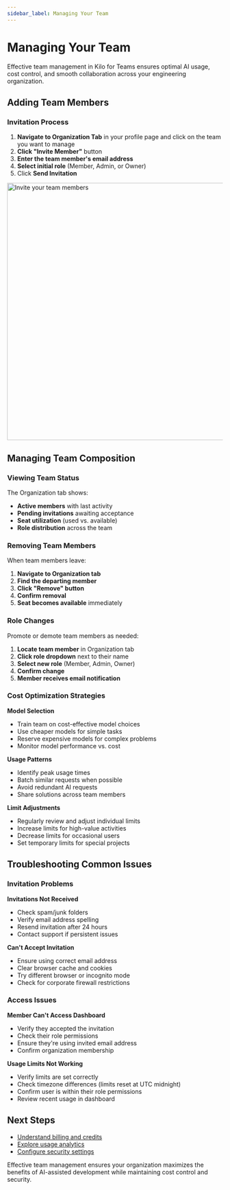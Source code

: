 ```yaml
---
sidebar_label: Managing Your Team
---
```


# Managing Your Team

Effective team management in Kilo for Teams ensures optimal AI usage, cost control, and smooth collaboration across your engineering organization.

## Adding Team Members

### Invitation Process

1. **Navigate to Organization Tab** in your profile page and click on the team you want to manage
2. **Click "Invite Member"** button
3. **Enter the team member's email address**
4. **Select initial role** (Member, Admin, or Owner)
5. Click **Send Invitation**

<img src="/docs/img/teams/invite-member.png" alt="Invite your team members" width="600" />

<!-- ## Setting Usage Limits

### Daily Spending Limits

Control costs by setting daily limits per user:

1. **Go to Organization tab**
2. **Find team member** in the list
3. **Click "Set Limit"** next to their name
4. **Enter daily dollar amount** (e.g., $10.00)
5. **Save changes**

### How Limits Work

- **$0 = Unlimited** - No spending restrictions
- **Soft limits** - Users receive warnings at 80% of limit
- **Hard limits** - AI requests blocked when limit reached
- **Daily reset** - Limits reset at midnight UTC
- **Rollover** - Unused limits don't carry over to next day

### Recommended Limit Guidelines

**Individual Contributors**

- **Junior developers:** $5-10/day
- **Senior developers:** $10-20/day
- **Occasional users:** $2-5/day

**Team Leads and Architects**

- **Team leads:** $15-25/day
- **Architects:** $20-30/day
- **Heavy users:** $25-50/day

**Special Cases**

- **Demo/training days:** Temporarily increase limits
- **Hackathons:** Remove limits for event duration
- **New feature development:** Higher limits for exploration

### Monitoring Usage Patterns

Track team usage to optimize limits:

- **Weekly usage reports** show actual consumption
- **Peak usage days** help identify patterns
- **Model preferences** affect cost per request
- **Task complexity** influences daily needs -->

## Managing Team Composition

### Viewing Team Status

The Organization tab shows:

- **Active members** with last activity
- **Pending invitations** awaiting acceptance
- **Seat utilization** (used vs. available)
- **Role distribution** across the team

### Removing Team Members

When team members leave:

1. **Navigate to Organization tab**
2. **Find the departing member**
3. **Click "Remove" button**
4. **Confirm removal**
5. **Seat becomes available** immediately

### Role Changes

Promote or demote team members as needed:

1. **Locate team member** in Organization tab
2. **Click role dropdown** next to their name
3. **Select new role** (Member, Admin, Owner)
4. **Confirm change**
5. **Member receives email notification**

### Cost Optimization Strategies

**Model Selection**

- Train team on cost-effective model choices
- Use cheaper models for simple tasks
- Reserve expensive models for complex problems
- Monitor model performance vs. cost

**Usage Patterns**

- Identify peak usage times
- Batch similar requests when possible
- Avoid redundant AI requests
- Share solutions across team members

**Limit Adjustments**

- Regularly review and adjust individual limits
- Increase limits for high-value activities
- Decrease limits for occasional users
- Set temporary limits for special projects

## Troubleshooting Common Issues

### Invitation Problems

**Invitations Not Received**

- Check spam/junk folders
- Verify email address spelling
- Resend invitation after 24 hours
- Contact support if persistent issues

**Can't Accept Invitation**

- Ensure using correct email address
- Clear browser cache and cookies
- Try different browser or incognito mode
- Check for corporate firewall restrictions

### Access Issues

**Member Can't Access Dashboard**

- Verify they accepted the invitation
- Check their role permissions
- Ensure they're using invited email address
- Confirm organization membership

**Usage Limits Not Working**

- Verify limits are set correctly
- Check timezone differences (limits reset at UTC midnight)
- Confirm user is within their role permissions
- Review recent usage in dashboard

## Next Steps

- [Understand billing and credits](/teams/billing)
- [Explore usage analytics](/teams/analytics)
- [Configure security settings](/teams/security)

Effective team management ensures your organization maximizes the benefits of AI-assisted development while maintaining cost control and security.
